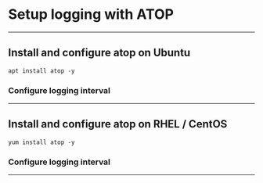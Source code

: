 # Setup logging with ATOP

---

## Install and configure atop on Ubuntu

  ```apt install atop -y```

### Configure logging interval

---

## Install and configure atop on RHEL / CentOS

```yum install atop -y```

### Configure logging interval

---
